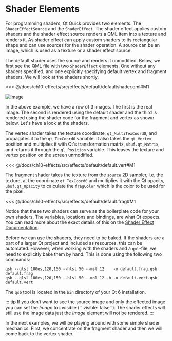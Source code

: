 # Shader Elements

For programming shaders, Qt Quick provides two elements. The `ShaderEffectSource` and the `ShaderEffect`. The shader effect applies custom shaders and the shader effect source renders a QML item into a texture and renders it. As shader effect can apply custom shaders to its rectangular shape and can use sources for the shader operation. A source can be an image, which is used as a texture or a shader effect source.

The default shader uses the source and renders it unmodified. Below, we first see the QML file with two `ShaderEffect` elements. One without any shaders specified, and one explicitly specifying default vertex and fragment shaders. We will look at the shaders shortly.

<<< @/docs/ch10-effects/src/effects/default/defaultshader.qml#M1

![image](../../ch10-effects/assets//defaultshader.png)

In the above example, we have a row of 3 images. The first is the real image. The second is rendered using the default shader and the third is rendered using the shader code for the fragment and vertex as shown below. Let's have a look at the shaders.

The vertex shader takes the texture coordinate, `qt_MultiTexCoord0`, and propagates it to the `qt_TexCoord0` variable. It also takes the `qt_Vertex` position and multiplies it with Qt's transformation matrix, `ubuf.qt_Matrix`, and returns it through the `gl_Position` variable. This leaves the texture and vertex position on the screen unmodified.

<<< @/docs/ch10-effects/src/effects/default/default.vert#M1

The fragment shader takes the texture from the `source` 2D sampler, i.e. the texture, at the coordinate `qt_TexCoord0` and multiplies it with the Qt opacity, `ubuf.qt_Opacity` to calculate the `fragColor` which is the color to be used for the pixel.

<<< @/docs/ch10-effects/src/effects/default/default.frag#M1

Notice that these two shaders can serve as the boilerplate code for your own shaders. The variables, locations and bindings, are what Qt expects. You can read more about the exact details of this on the [Shader Effect Documentation](https://doc-snapshots.qt.io/qt6-6.2/qml-qtquick-shadereffect.html#details).

Before we can use the shaders, they need to be baked. If the shaders are a part of a larger Qt project and included as resources, this can be automated. However, when working with the shaders and a `qml`-file, we need to explicitly bake them by hand. This is done using the following two commands:

```
qsb --glsl 100es,120,150 --hlsl 50 --msl 12    -o default.frag.qsb default.frag 
qsb --glsl 100es,120,150 --hlsl 50 --msl 12 -b -o default.vert.qsb default.vert
```

The `qsb` tool is located in the `bin` directory of your Qt 6 installation.

::: tip
If you don’t want to see the source image and only the effected image you can set the *Image* to invisible (\`\` visible: false\`\`). The shader effects will still use the image data just the *Image* element will not be rendered.
:::

In the next examples, we will be playing around with some simple shader mechanics. First, we concentrate on the fragment shader and then we will come back to the vertex shader.

